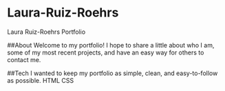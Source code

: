 # Laura-Ruiz-Roehrs
Laura Ruiz-Roehrs Portfolio


##About
Welcome to my portfolio! I hope to share a little about who I am, some of my most recent projects, and have an easy way for others to contact me. 

##Tech
I wanted to keep my portfolio as simple, clean, and easy-to-follow as possible. 
HTML
CSS

